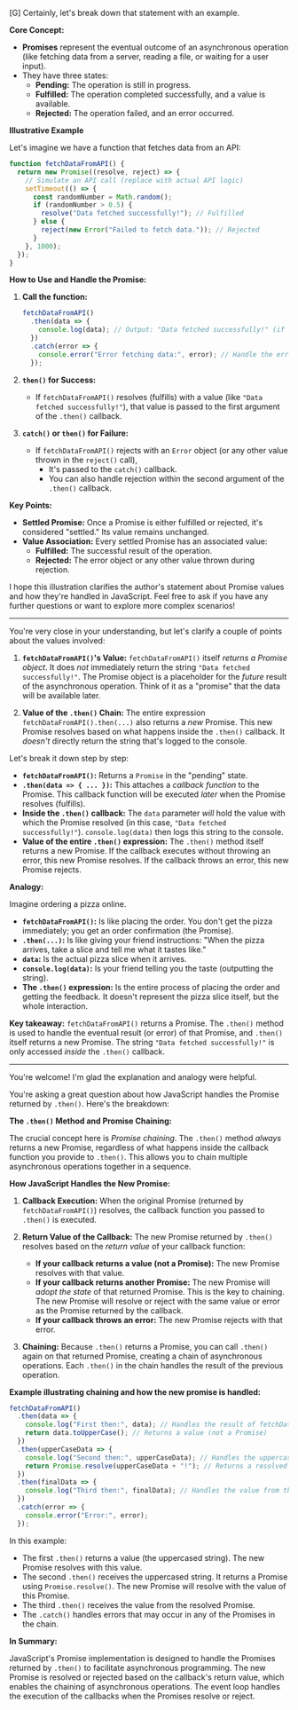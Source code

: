 [G] Certainly, let's break down that statement with an example.

**Core Concept:**

* **Promises** represent the eventual outcome of an asynchronous operation (like fetching data from a server, reading a file, or waiting for a user input).
* They have three states:
    * **Pending:** The operation is still in progress.
    * **Fulfilled:** The operation completed successfully, and a value is available.
    * **Rejected:** The operation failed, and an error occurred.

**Illustrative Example**

Let's imagine we have a function that fetches data from an API:

```javascript
function fetchDataFromAPI() {
  return new Promise((resolve, reject) => {
    // Simulate an API call (replace with actual API logic)
    setTimeout(() => {
      const randomNumber = Math.random(); 
      if (randomNumber > 0.5) {
        resolve("Data fetched successfully!"); // Fulfilled
      } else {
        reject(new Error("Failed to fetch data.")); // Rejected
      }
    }, 1000); 
  });
}
```

**How to Use and Handle the Promise:**

1. **Call the function:**
   ```javascript
   fetchDataFromAPI()
     .then(data => { 
       console.log(data); // Output: "Data fetched successfully!" (if fulfilled)
     })
     .catch(error => {
       console.error("Error fetching data:", error); // Handle the error (if rejected)
     });
   ```

2. **`then()` for Success:**
   * If `fetchDataFromAPI()` resolves (fulfills) with a value (like `"Data fetched successfully!"`), that value is passed to the first argument of the `.then()` callback.

3. **`catch()` or `then()` for Failure:**
   * If `fetchDataFromAPI()` rejects with an `Error` object (or any other value thrown in the `reject()` call), 
      * It's passed to the `catch()` callback.
      * You can also handle rejection within the second argument of the `.then()` callback.

**Key Points:**

* **Settled Promise:** Once a Promise is either fulfilled or rejected, it's considered "settled." Its value remains unchanged.
* **Value Association:** Every settled Promise has an associated value:
    * **Fulfilled:** The successful result of the operation.
    * **Rejected:** The error object or any other value thrown during rejection.

I hope this illustration clarifies the author's statement about Promise values and how they're handled in JavaScript. Feel free to ask if you have any further questions or want to explore more complex scenarios!

---

You're very close in your understanding, but let's clarify a couple of points about the values involved:

1. **`fetchDataFromAPI()`'s Value:**  `fetchDataFromAPI()` itself *returns a Promise object*.  It does *not* immediately return the string `"Data fetched successfully!"`.  The Promise object is a placeholder for the *future* result of the asynchronous operation.  Think of it as a "promise" that the data will be available later.

2. **Value of the `.then()` Chain:** The entire expression `fetchDataFromAPI().then(...)` also returns a *new* Promise. This new Promise resolves based on what happens inside the `.then()` callback.  It *doesn't* directly return the string that's logged to the console.

Let's break it down step by step:

* **`fetchDataFromAPI()`:** Returns a `Promise` in the "pending" state.
* **`.then(data => { ... })`:**  This attaches a *callback function* to the Promise.  This callback function will be executed *later* when the Promise resolves (fulfills).
* **Inside the `.then()` callback:** The `data` parameter *will* hold the value with which the Promise resolved (in this case, `"Data fetched successfully!"`).  `console.log(data)` then logs this string to the console.
* **Value of the entire `.then()` expression:** The `.then()` method itself returns a new Promise.  If the callback executes without throwing an error, this new Promise resolves. If the callback throws an error, this new Promise rejects.

**Analogy:**

Imagine ordering a pizza online.

* **`fetchDataFromAPI()`:**  Is like placing the order. You don't get the pizza immediately; you get an order confirmation (the Promise).
* **`.then(...)`:** Is like giving your friend instructions: "When the pizza arrives, take a slice and tell me what it tastes like."
* **`data`:** Is the actual pizza slice when it arrives.
* **`console.log(data)`:** Is your friend telling you the taste (outputting the string).
* **The `.then()` expression:** Is the entire process of placing the order and getting the feedback.  It doesn't represent the pizza slice itself, but the whole interaction.

**Key takeaway:**  `fetchDataFromAPI()` returns a Promise.  The `.then()` method is used to handle the eventual result (or error) of that Promise, and `.then()` itself returns a new Promise. The string `"Data fetched successfully!"` is only accessed *inside* the `.then()` callback.

---

You're welcome! I'm glad the explanation and analogy were helpful.

You're asking a great question about how JavaScript handles the Promise returned by `.then()`. Here's the breakdown:

**The `.then()` Method and Promise Chaining:**

The crucial concept here is *Promise chaining*.  The `.then()` method *always* returns a new Promise, regardless of what happens inside the callback function you provide to `.then()`. This allows you to chain multiple asynchronous operations together in a sequence.

**How JavaScript Handles the New Promise:**

1. **Callback Execution:** When the original Promise (returned by `fetchDataFromAPI()`) resolves, the callback function you passed to `.then()` is executed.

2. **Return Value of the Callback:** The new Promise returned by `.then()` resolves based on the *return value* of your callback function:

   * **If your callback returns a value (not a Promise):** The new Promise resolves with that value.
   * **If your callback returns another Promise:** The new Promise will *adopt the state* of that returned Promise.  This is the key to chaining.  The new Promise will resolve or reject with the same value or error as the Promise returned by the callback.
   * **If your callback throws an error:** The new Promise rejects with that error.

3. **Chaining:** Because `.then()` returns a Promise, you can call `.then()` again on that returned Promise, creating a chain of asynchronous operations.  Each `.then()` in the chain handles the result of the previous operation.

**Example illustrating chaining and how the new promise is handled:**

```javascript
fetchDataFromAPI()
  .then(data => {
    console.log("First then:", data); // Handles the result of fetchDataFromAPI
    return data.toUpperCase(); // Returns a value (not a Promise)
  })
  .then(upperCaseData => {
    console.log("Second then:", upperCaseData); // Handles the uppercased data
    return Promise.resolve(upperCaseData + "!"); // Returns a resolved promise
  })
  .then(finalData => {
    console.log("Third then:", finalData); // Handles the value from the resolved promise
  })
  .catch(error => {
    console.error("Error:", error);
  });

```

In this example:

* The first `.then()` returns a value (the uppercased string). The new Promise resolves with this value.
* The second `.then()` receives the uppercased string. It returns a Promise using `Promise.resolve()`. The new Promise will resolve with the value of this Promise.
* The third `.then()` receives the value from the resolved Promise.
* The `.catch()` handles errors that may occur in any of the Promises in the chain.

**In Summary:**

JavaScript's Promise implementation is designed to handle the Promises returned by `.then()` to facilitate asynchronous programming. The new Promise is resolved or rejected based on the callback's return value, which enables the chaining of asynchronous operations.  The event loop handles the execution of the callbacks when the Promises resolve or reject.

